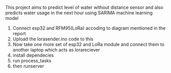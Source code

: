 This project aims to predict level of water without distance sensor and also predicts water usage in the next hour using SARIMA machine learning model

1) Connect esp32 and RFM95(LoRa) accoding to diagram mentioned in the report
2) Upload the lorasender.ino code to this
3) Now take one more set of esp32 and LoRa module and connect them to another laptop which acts as lorareciever
4) install dependecies
5) run process_tasks
6) then runserver
